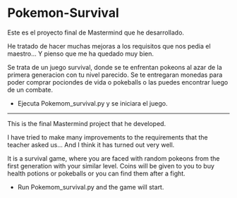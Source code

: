 # Pokemon-Survival

Este es el proyecto final de Mastermind que he desarrollado.

He tratado de hacer muchas mejoras a los requisitos que nos pedia el maestro... 
Y pienso que me ha quedado muy bien.

Se trata de un juego survival, donde se te enfrentan pokeons al azar de la primera generacion con tu nivel parecido.
Se te entregaran monedas para poder comprar pociondes de vida o pokeballs o las puedes encontrar luego de un combate.

- Ejecuta Pokemom_survival.py y se  iniciara el juego.

--------------------------------------------------------------------------------------
This is the final Mastermind project that he developed.

I have tried to make many improvements to the requirements that the teacher asked us...
And I think it has turned out very well.

It is a survival game, where you are faced with random pokeons from the first generation with your similar level.
Coins will be given to you to buy health potions or pokeballs or you can find them after a fight.

- Run Pokemom_survival.py and the game will start.
